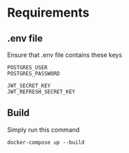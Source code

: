 # Requirements

## .env file

Ensure that .env file contains these keys

```
POSTGRES_USER
POSTGRES_PASSWORD

JWT_SECRET_KEY
JWT_REFRESH_SECRET_KEY
```

## Build

Simply run this command

```
docker-compose up --build

```
